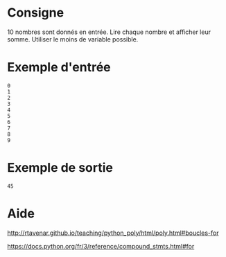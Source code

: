 # Consigne

10 nombres sont donnés en entrée. Lire chaque nombre et afficher leur somme. Utiliser le moins de variable possible.

# Exemple d'entrée

```
0
1
2
3
4
5
6
7
8
9
```

# Exemple de sortie

```
45
```

# Aide

http://rtavenar.github.io/teaching/python_poly/html/poly.html#boucles-for

https://docs.python.org/fr/3/reference/compound_stmts.html#for